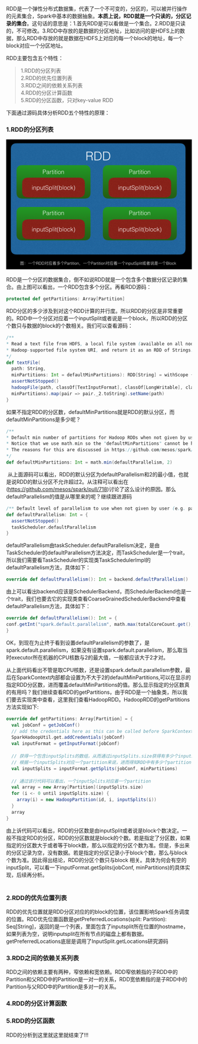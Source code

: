 RDD是一个弹性分布式数据集，代表了一个不可变的，分区的，可以被并行操作的元素集合，Spark中基本的数据抽象。**本质上说，RDD就是一个只读的，分区记录的集合**。这句话的意思是：1.首先RDD是可以看做是一个集合。2.RDD是只读的，不可修改。3.RDD中存放的是数据的分区地址，比如访问的是HDFS上的数据，那么RDD中存放的就是数据在HDFS上对应的每一个block的地址，每一个block对应一个分区地址。

RDD主要包含五个特性：</br>
>  1.RDD的分区列表</br>
>  2.RDD的优先位置列表</br>
>  3.RDD之间的依赖关系列表</br>
>  4.RDD的分区计算函数</br>
>  5.RDD的分区函数，只对key-value RDD</br>

下面通过源码具体分析RDD五个特性的原理：

###  1.RDD的分区列表  
![Alt text](/Spark/Images/RDD.png)  

RDD是一个分区的数据集合，倒不如说RDD就是一个包含多个数据分区记录的集合。由上图可以看出，一个RDD包含多个分区。再看RDD源码：  
```scala
protected def getPartitions: Array[Partition]  
```  

RDD分区的多少涉及到对这个RDD计算的并行度。所以RDD的分区是非常重要的。RDD中一个分区对应着一个inputSplit或者说是一个block，所以RDD的分区个数只与数据的block的个数相关。我们可以查看源码：  
```scala
/**
* Read a text file from HDFS, a local file system (available on all nodes), or any
* Hadoop-supported file system URI, and return it as an RDD of Strings.
*/
def textFile(
  path: String,
  minPartitions: Int = defaultMinPartitions): RDD[String] = withScope {
  assertNotStopped()
  hadoopFile(path, classOf[TextInputFormat], classOf[LongWritable], classOf[Text],
  minPartitions).map(pair => pair._2.toString).setName(path)
}
```  
如果不指定RDD的分区数，defaultMinPartitions就是RDD的默认分区，而defaultMinPartitions是多少呢？  
```scala
/**
* Default min number of partitions for Hadoop RDDs when not given by user
* Notice that we use math.min so the "defaultMinPartitions" cannot be higher than 2.
* The reasons for this are discussed in https://github.com/mesos/spark/pull/718
*/
def defaultMinPartitions: Int = math.min(defaultParallelism, 2)
```  
 从上面源码可以看出，RDD的默认分区为defaultParallelism和2的最小值，也就是说RDD的默认分区不允许超过2。从注释可以看出在(https://github.com/mesos/spark/pull/718)讨论了这么设计的原因。那么defaultParallelism的值是从哪里来的呢？继续跟进源码  
```scala
/** Default level of parallelism to use when not given by user (e.g. parallelize and makeRDD). */
def defaultParallelism: Int = {
  assertNotStopped()
  taskScheduler.defaultParallelism
}
```  
defaultParallelism由taskScheduler.defaultParallelism决定，是由TaskScheduler的defaultParallelism方法决定，而TaskScheduler是一个trait，所以我们需要看TaskScheduler的实现类TaskSchedulerImpl的defaultParallelism方法，具体如下：  
```scala
override def defaultParallelism(): Int = backend.defaultParallelism()
```  
由上可以看出backend应该是SchedulerBackend，而SchedulerBackend也是一个trait，我们也要去它的实现类查看CoarseGrainedSchedulerBackend中查看defaultParallelism方法，具体如下：  
```scala
override def defaultParallelism(): Int = {
conf.getInt("spark.default.parallelism", math.max(totalCoreCount.get(), 2))
}
```  

OK，到现在为止终于看到设置defaultParallelism的参数了，是spark.default.parallelism，如果没有设置spark.default.parallelism，那么取当时executor所在机器的CPU核数与2的最大值，一般都应该大于2才对。  

从上面代码看出不管是取CPU核数，还是设置spark.default.parallelism参数，最后在SparkContext内部都会设置为不大于2的defaultMinPartitions,可以在显示的指定RDD分区数，进而覆盖defaultMinPartitions的值。那么显示指定的分区数真的有用吗？我们继续查看RDD的getPartitions，由于RDD是一个抽象类，所以我们要去实现类中查看，这里我们查看HadoopRDD。HadoopRDD的getPartitions方法实现如下:  
```scala
override def getPartitions: Array[Partition] = {
  val jobConf = getJobConf()
  // add the credentials here as this can be called before SparkContext initialized
  SparkHadoopUtil.get.addCredentials(jobConf)
  val inputFormat = getInputFormat(jobConf)

  // 获得一个包含inputSplits的数组，从而通过inputSplits.size获得有多少个inputSplits
  // 根据一个inputSplits对应一个partition来说，进而得知RDD中有多少个partition
  val inputSplits = inputFormat.getSplits(jobConf, minPartitions)

  // 通过该行代码可以看出，一个inputSplits对应着一个partition
  val array = new Array[Partition](inputSplits.size)
  for (i <- 0 until inputSplits.size) {
    array(i) = new HadoopPartition(id, i, inputSplits(i))
  }
  array
}
```  
由上诉代码可以看出，RDD的分区数是由inputSplit或者说是block个数决定。一般不指定RDD的分区，RDD的分区数就是block的个数。若是指定了分区数，如果指定的分区数大于或者等于block数，那么以指定的分区个数为准。但是，多出来的分区记录为空，没有数据。若是指定的分区记录小于block个数，那么与block个数为准。因此得出结论，RDD的分区个数只与block
相关。具体为何会有空的inputSplit，可以看一下inputFormat.getSplits(jobConf, minPartitions)的具体实现，后续再分析。  
  
###  2.RDD的优先位置列表  
RDD的优先位置就是RDD分区对应的的block的位置，该位置影响Spark任务调度的位置。RDD优先位置函数是getPreferredLocations(split: Partition): Seq[String]，返回的是一个列表，里面包含了inputsplit所在位置的hostname，如果列表为空，说明inputsplit在所有节点的磁盘上都有数据。getPreferredLocations底层是调用了InputSplit.getLocations研究源码  

###  3.RDD之间的依赖关系列表  
RDD之间的依赖主要有两种，窄依赖和宽依赖。RDD窄依赖指的子RDD中的Partition和父RDD中的Partition是一对一的关系，RDD宽依赖指的是子RDD中的Partition与父RDD中的Partition是多对一的关系。  

###  4.RDD的分区计算函数  


###  5.RDD的分区函数  











RDD的分析到这里就这里就结束了!!!  
